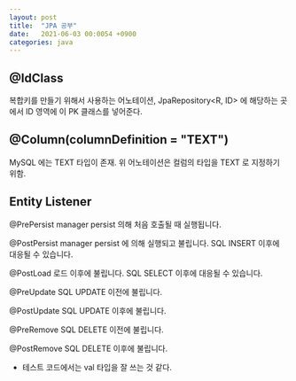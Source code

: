 ```yaml
---
layout: post
title:  "JPA 공부"
date:   2021-06-03 00:0054 +0900
categories: java
---
```


## @IdClass

복합키를 만들기 위해서 사용하는 어노테이션, JpaRepository<R, ID> 에 해당하는 곳에서 ID 영역에 이 PK 클래스를 넣어준다.

## @Column(columnDefinition = "TEXT")

MySQL 에는 TEXT 타입이 존재. 위 어노테이션은 컬럼의 타입을 TEXT 로 지정하기 위함.

## Entity Listener

@PrePersist
manager persist 의해 처음 호출될 때 실행됩니다.

@PostPersist
manager persist 에 의해 실행되고 불립니다.
SQL INSERT 이후에 대응될 수 있습니다.

@PostLoad
로드 이후에 불립니다.
SQL SELECT 이후에 대응될 수 있습니다.

@PreUpdate
SQL UPDATE 이전에 불립니다.

@PostUpdate
SQL UPDATE 이후에 불립니다.

@PreRemove
SQL DELETE 이전에 불립니다.

@PostRemove
SQL DELETE 이후에 불립니다.

* 테스트 코드에서는 val 타입을 잘 쓰는 것 같다.